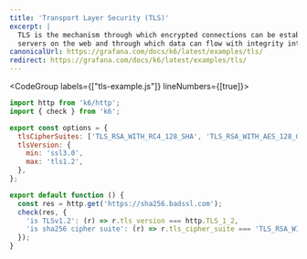 ```yaml
---
title: 'Transport Layer Security (TLS)'
excerpt: |
  TLS is the mechanism through which encrypted connections can be established between clients and
  servers on the web and through which data can flow with integrity intact.
canonicalUrl: https://grafana.com/docs/k6/latest/examples/tls/
redirect: https://grafana.com/docs/k6/latest/examples/tls/
---
```


<CodeGroup labels={["tls-example.js"]} lineNumbers={[true]}>

```javascript
import http from 'k6/http';
import { check } from 'k6';

export const options = {
  tlsCipherSuites: ['TLS_RSA_WITH_RC4_128_SHA', 'TLS_RSA_WITH_AES_128_GCM_SHA256'],
  tlsVersion: {
    min: 'ssl3.0',
    max: 'tls1.2',
  },
};

export default function () {
  const res = http.get('https://sha256.badssl.com');
  check(res, {
    'is TLSv1.2': (r) => r.tls_version === http.TLS_1_2,
    'is sha256 cipher suite': (r) => r.tls_cipher_suite === 'TLS_RSA_WITH_AES_128_GCM_SHA256',
  });
}
```

</CodeGroup>
